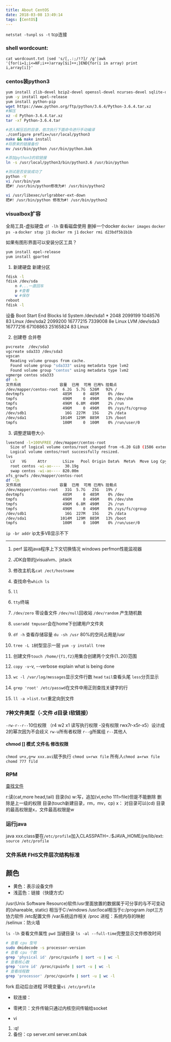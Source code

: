 ```yaml
---
title: About CentOS
date: 2018-03-08 13:49:14
tags: [CentOS]
---
```

`netstat -tunpl`
`ss -t` tcp连接


### shell wordcount:
```shell
cat wordcount.txt |sed 's/[,.:;/!?]/ /g'|awk '{for(i=1;i<=NF;i++)array[$i]++;}END{for(i in array) print i,array[i]}'

```

### centos装python3
```sh
yum install zlib-devel bzip2-devel openssl-devel ncurses-devel sqlite-devel readline-devel tk-devel gcc make
yum -y install epel-release
yum install python-pip
wget https://www.python.org/ftp/python/3.6.4/Python-3.6.4.tar.xz
#解压
xz -d Python-3.6.4.tar.xz
tar -xf Python-3.6.4.tar

#进入解压后的目录，依次执行下面命令进行手动编译
./configure prefix=/usr/local/python3
make && make install
#将原来的链接备份
mv /usr/bin/python /usr/bin/python.bak

#添加python3的软链接
ln -s /usr/local/python3/bin/python3.6 /usr/bin/python

#测试是否安装成功了
python -V
vi /usr/bin/yum
把#! /usr/bin/python修改为#! /usr/bin/python2

vi /usr/libexec/urlgrabber-ext-down
把#! /usr/bin/python 修改为#! /usr/bin/python2
```

### visualbox扩容
全局工具-虚拟硬盘
`df -lh` 查看磁盘使用
删掉一个docker
`docker images`
`docker ps -a`
`docker stop j1`
`docker rm j1`
`docker rmi d23bdf5b1b1b`

如果有图形界面可以安装分区工具？
```sh
yum install epel-release
yum install gparted
```

1. 新建硬盘 新建分区
```sh
fdisk -l
fdisk /dev/sda
    n #...一直回车
    p #查看
    w #保存
reboot
fdisk -l
```
   设备 Boot      Start         End      Blocks   Id  System
/dev/sda1   *        2048     2099199     1048576   83  Linux
/dev/sda2         2099200    16777215     7339008   8e  Linux LVM
/dev/sda3        16777216    67108863    25165824   83  Linux

2. 创建卷 合并卷
```sh
pvcreate  /dev/sda3
vgcreate sda333 /dev/sda3
vgscan
  Reading volume groups from cache.
  Found volume group "sda333" using metadata type lvm2
  Found volume group "centos" using metadata type lvm2
vgmerge centos sda333
df -h
文件系统                 容量  已用  可用 已用% 挂载点
/dev/mapper/centos-root  6.2G  5.7G  526M   92% /
devtmpfs                 485M     0  485M    0% /dev
tmpfs                    496M     0  496M    0% /dev/shm
tmpfs                    496M  6.8M  490M    2% /run
tmpfs                    496M     0  496M    0% /sys/fs/cgroup
/dev/sdb1                 16G  227M   15G    2% /data
/dev/sda1               1014M  129M  885M   13% /boot
tmpfs                    100M     0  100M    0% /run/user/0
```
3. 调整逻辑卷大小
```sh
lvextend -l+100%FREE /dev/mapper/centos-root
  Size of logical volume centos/root changed from <6.20 GiB (1586 extents) to 30.19 GiB (7729 extents).
  Logical volume centos/root successfully resized.
lvs
  LV   VG     Attr       LSize   Pool Origin Data%  Meta%  Move Log Cpy%Sync Convert
  root centos -wi-ao----  30.19g                                                    
  swap centos -wi-ao---- 820.00m  
xfs_growfs /dev/mapper/centos-root
df -lh
文件系统                 容量  已用  可用 已用% 挂载点
/dev/mapper/centos-root   31G  5.7G   25G   19% /
devtmpfs                 485M     0  485M    0% /dev
tmpfs                    496M     0  496M    0% /dev/shm
tmpfs                    496M  6.8M  490M    2% /run
tmpfs                    496M     0  496M    0% /sys/fs/cgroup
/dev/sdb1                 16G  227M   15G    2% /data
/dev/sda1               1014M  129M  885M   13% /boot
tmpfs                    100M     0  100M    0% /run/user/0
```



`ip -br addr` ip太多VB显示不下

---

1. perf 监视java程序上下文切换情况 windows perfmon性能监视器
2. JDK自带的jvisualvm、jstack

1. 修改主机名`cat /ect/hostname`
2. 查找命令`which ls`
3. `ll`
4. `tty`终端
5. `/dev/zero` 零设备文件 `/dev/null`回收站 `/dev/random` 产生随机数
6. `useradd tmpuser`会在home下创建用户文件夹
7. `df -h` 查看存储容量
    `du -sh /usr` 80%的空间占用是/usr
8. `tree -L 1`树型显示一层 `yum -y install tree`
9. 创建文件`touch /home/{f1,f2}`用集合创建两个文件{1..20}范围
10. `copy -v`-v, --verbose  explain what is being done
11. `wc -l /var/log/messages`显示文件行数 `head` `tail`查看头尾 `less`分页显示
12. `grep 'root' /etc/passwd`在文件中用正则查找关键字的行
13. `ll -a >list.txt`重定向到文件

### 7种文件类型（-文件 d目录 l软链接）
`-rw-r--r--`10位权限 （r4 w2 x1 读写执行权限 -没有权限 rwx7r-x5r-x5）设计成2的幂次因为不会歧义
`rw-`u所有者权限
`r--`g所属组
`r--`其他人

#### chmod [] 模式 文件名 修改权限
`chmod u+x,g+w xxx.avi`赋予执行
`chmod u=rwx file`
所有人`chmod a=rwx file`
`chomd 777 fild`

### RPM
[查找文件](www.rpmfind.net)

r:读(cat,more head,tail) 目录(ls)
w:写，追加(vi,echo 111>file)但是不能删除 删除是上一级的权限
    目录(touch新建目录，rm，mv，cp)
x： 对目录可以(cd) 
目录的最高权限是x，文件最高权限是w


### 运行java
java xxx.class要在`/etc/profile`加入CLASSPATH=.:$JAVA_HOME/jre/lib/ext:
`source /etc/profile`

### 文件系统 FHS文件层次结构标准
## 颜色
- 黄色：表示设备文件
- 浅蓝色：链接（快捷方式）

/usr(Unix Software Resource)软件/usr里面放置的数据属于可分享的与不可变动的(shareable, static) 相当于C:/windows
    /usr/local相当于c:/program
/opt三方协力软件
/etc配置文件
/var系统运作相关
/proc 进程：系统内存的映射
/selinux：防火墙


`ls -lh` 查看文件属性
`pwd` 当键目录
`ls -al --full-time`完整显示文件修改时间

```sh
# 查看 cpu 型号
sudo dmidecode -s processor-version
# 查看 cpu 个数
grep 'physical id' /proc/cpuinfo | sort -u | wc -l
# 查看核心数
grep 'core id' /proc/cpuinfo | sort -u | wc -l
# 查看线程数
grep 'processor' /proc/cpuinfo | sort -u | wc -l
```

fork 启动后台进程
环境变量`vi /etc/profile`
- 软连接：

- 零拷贝：文件传输只通过内核空间传输给socket

- vi
1. :q!
2. 备份：cp server.xml server.xml.bak



